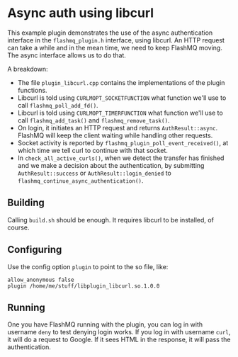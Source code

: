 # Async auth using libcurl

This example plugin demonstrates the use of the async authentication interface in the `flashmq_plugin.h` interface, using libcurl. An HTTP request can take a while and in the mean time, we need to keep FlashMQ moving. The async interface allows us to do that.

A breakdown:

* The file `plugin_libcurl.cpp` contains the implementations of the plugin functions.
* Libcurl is told using `CURLMOPT_SOCKETFUNCTION` what function we'll use to call `flashmq_poll_add_fd()`.
* Libcurl is told using `CURLMOPT_TIMERFUNCTION` what function we'll use to call `flashmq_add_task()` and `flashmq_remove_task()`.
* On login, it initiates an HTTP request and returns `AuthResult::async`. FlashMQ will keep the client waiting while handling other requests.
* Socket activity is reported by `flashmq_plugin_poll_event_received()`, at which time we tell curl to continue with that socket.
* In `check_all_active_curls()`, when we detect the transfer has finished and we make a decision about the authentication, by submitting `AuthResult::success` or `AuthResult::login_denied` to `flashmq_continue_async_authentication()`.

## Building

Calling `build.sh` should be enough. It requires libcurl to be installed, of course.

## Configuring

Use the config option `plugin` to point to the so file, like:

```
allow_anonymous false
plugin /home/me/stuff/libplugin_libcurl.so.1.0.0
```

## Running

One you have FlashMQ running with the plugin, you can log in with username `deny` to test denying login works. If you log in with username `curl`, it will do a request to Google. If it sees HTML in the response, it will pass the authentication.
